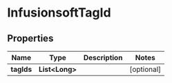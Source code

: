 
# InfusionsoftTagId

## Properties
Name | Type | Description | Notes
------------ | ------------- | ------------- | -------------
**tagIds** | **List&lt;Long&gt;** |  |  [optional]



